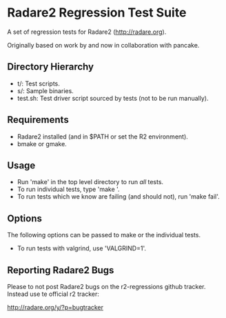 Radare2 Regression Test Suite
=============================

A set of regression tests for Radare2 (http://radare.org).

Originally based on work by and now in collaboration with pancake.

Directory Hierarchy
-------------------

 * t/:		Test scripts.
 * s/:		Sample binaries.
 * test.sh:	Test driver script sourced by tests (not to be run manually).

Requirements
------------

 * Radare2 installed (and in $PATH or set the R2 environment).
 * bmake or gmake.

Usage
-----

 * Run 'make' in the top level directory to run *all* tests.
 * To run individual tests, type 'make <testname>'.
 * To run tests which we know are failing (and should not), run 'make fail'.

Options
-------

The following options can be passed to make or the individual tests.

 * To run tests with valgrind, use 'VALGRIND=1'.

Reporting Radare2 Bugs
----------------------

Please to not post Radare2 bugs on the r2-regressions github tracker. Instead
use te official r2 tracker:

http://radare.org/y/?p=bugtracker
